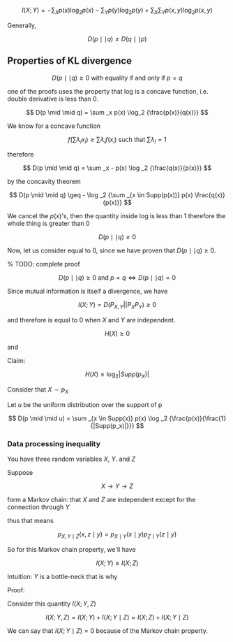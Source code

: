 
$$
I(X;Y) = - \sum _{X} p(x) \log _2 {p(x)} - \sum _{Y} p(y) \log _2 {p(y)} + \sum _X \sum _Y p(x, y) \log _2 p(x, y)
$$

Generally, 

$$
D(p \mid \mid q) \neq D(q \mid \mid p)
$$

## Properties of KL divergence


$$
D( p \mid \mid q) \geq 0 \text{ with equality if and only if } p = q
$$

one of the proofs uses the property that log is a concave function, i.e. double derivative is less than 0.


$$
D(p \mid \mid q) = \sum _x p(x) \log_2 {\frac{p(x)}{q(x)}}
$$


We know for a concave function

$$
f(\sum \lambda_i x_i) \geq \sum \lambda_i f(x_i) \text{ such that } \sum \lambda_i = 1
$$

therefore

$$
D(p \mid \mid q) = \sum _x - p(x) \log _2 {\frac{q(x)}{p(x)}}
$$

by the concavity theorem

$$
D(p \mid \mid q) \geq - \log _2 {\sum _{x \in Supp(p(x))} p(x) \frac{q(x)}{p(x)}}
$$

We cancel the $p(x)$'s, then the quantity inside log is less than $1$ therefore the whole thing is greater than $0$

$$
D(p \mid \mid q) \geq 0
$$

Now, let us consider equal to $0$, since we have proven that $D(p \mid \mid q) \geq 0$.



% TODO: complete proof



$$
D(p \mid \mid q) \geq 0 \text{ and } p=q \Leftrightarrow D(p \mid \mid q) = 0
$$


Since mutual information is itself a divergence, we have

$$
I(X;Y) = D(P_{X, Y} || P_X P_Y) \geq 0
$$

and therefore is equal to $0$ when $X$ and $Y$ are independent.


$$
H(X) \geq 0
$$


and 

Claim:

$$
H(X) \leq \log _2 {|Supp(p_X)|}
$$


Consider that $X \sim p_X$

Let $u$ be the uniform distribution over the support of p

$$
D(p \mid \mid u) = \sum _{x \in Supp(x)} p(x) \log _2 {\frac{p(x)}{\frac{1}{|Supp(p_x)|}}}
$$



### Data processing inequality


You have three random variables $X$, $Y$. and $Z$

Suppose

$$
X \to Y \to Z
$$

form a Markov chain: that $X$ and $Z$ are independent except for the connection through $Y$

thus that means

$$
p_ {X, Y \mid Z} (x, z \mid y) = p_{X \mid Y} (x \mid y) p_{Z \mid Y}(z \mid y)
$$

So for this Markov chain property, we'll have

$$
I(X ; Y) \geq I(X ; Z)
$$

Intuition: $Y$ is a bottle-neck that is why

Proof:

Consider this quantity $I(X;Y, Z$)

$$
I(X ; Y, Z) = I(X ; Y) + I(X; Y \mid Z) = I(X; Z) + I (X ; Y \mid Z)
$$

We can say that $I(X; Y \mid Z) = 0$ because of the Markov chain property.